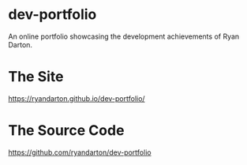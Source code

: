 # dev-portfolio

An online portfolio showcasing the development achievements of Ryan Darton.

# The Site

https://ryandarton.github.io/dev-portfolio/

# The Source Code

https://github.com/ryandarton/dev-portfolio
